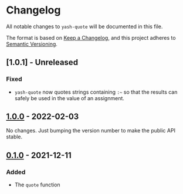 # Changelog

All notable changes to `yash-quote` will be documented in this file.

The format is based on [Keep a Changelog](https://keepachangelog.com/en/1.1.0/),
and this project adheres to [Semantic Versioning](https://semver.org/spec/v2.0.0.html).

## [1.0.1] - Unreleased

### Fixed

- `yash-quote` now quotes strings containing `:~` so that the results can safely
  be used in the value of an assignment.

## [1.0.0] - 2022-02-03

No changes. Just bumping the version number to make the public API stable.

## [0.1.0] - 2021-12-11

### Added

- The `quote` function

[1.0.0]: https://github.com/magicant/yash-rs/releases/tag/yash-quote-1.0.0
[0.1.0]: https://github.com/magicant/yash-rs/releases/tag/yash-quote-0.1.0
